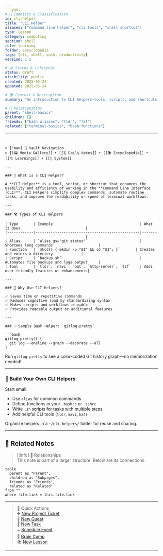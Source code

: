 ```yaml
---
```yaml
# 📄 Identity & Classification
id: cli-helper
title: "CLI Helper"
aliases: ["command line helper", "cli tools", "shell shortcut"]
type: lesson
category: computing
section: shell
role: learning
folder: encyclopedia
tags: [cli, shell, bash, productivity]
version: 1.2

# 📊 Status & Lifecycle
status: draft
visibility: public
created: 2025-05-24
updated: 2025-05-24

# 📚 Context & Description
summary: "An introduction to CLI helpers—tools, scripts, and shortcuts that improve command-line workflows."

# 🧱 Relationships
parent: "shell-basics"
children: []
friends: ["bash-aliases", "tldr", "fzf"]
related: ["terminal-basics", "bash-functions"]
```
---
```


> [!nav] 🧱 Vault Navigation  
> [[🖼 Media Gallery]] • [[🗓 Daily Notes]] • [[📚 Encyclopedia]] • [[💘 Learnings]] • [[🧠 System]]

---

### 🧰 What is a CLI Helper?

A **CLI Helper** is a tool, script, or shortcut that enhances the usability and efficiency of working in the **Command Line Interface (CLI)**. CLI Helpers simplify complex commands, automate routine tasks, and improve the readability or speed of terminal workflows.

---

### 🛠️ Types of CLI Helpers

| Type       | Example                                        | What It Does                              |
|------------|------------------------------------------------|--------------------------------------------|
| Alias      | `alias gs="git status"`                        | Shortens long commands                     |
| Function   | `mkcd() { mkdir -p "$1" && cd "$1"; }`       | Creates and enters a directory             |
| Script     | `backup.sh`                                    | Automates file backups and logs output     |
| Tool       | `tldr`, `navi`, `bat`, `http-server`, `fzf`    | Adds user-friendly features or enhancements|

---

### 🎯 Why Use CLI Helpers?

✅ Saves time on repetitive commands  
✅ Reduces cognitive load by standardizing syntax  
✅ Makes scripts and workflows reusable  
✅ Provides readable output or additional features  

---

### 💡 Sample Bash Helper: `gitlog-pretty`

```bash
gitlog-pretty() {
  git log --oneline --graph --decorate --all
}
```

Run `gitlog-pretty` to see a color-coded Git history graph—no memorization needed!

---

### 🧱 Build Your Own CLI Helpers

Start small:

- Use `alias` for common commands
- Define functions in your `.bashrc` or `.zshrc`
- Write `.sh` scripts for tasks with multiple steps
- Add helpful CLI tools (`tldr`, `navi`, `bat`)

Organize helpers in a `~/cli-helpers/` folder for reuse and sharing.

---

## 🔗 Related Notes

> [!info] 🧠 Relationships  
> This note is part of a larger structure. Below are its connections:

```dataview
table
  parent as "Parent",
  children as "Subpages",
  friends as "Friends",
  related as "Related"
from ""
where file.link = this.file.link
```

---

> 🌛 Quick Actions  
> ➕ [New Project Ticket](obsidian://new?name=Projects/New%20Project%20-%20CLI%20Helper)  
> 🌹 [New Quest](obsidian://new?name=Quests/New%20Quest%20-%20CLI%20Helper)  
> 🎯 [New Task](obsidian://new?name=Tasks/New%20Task%20-%20CLI%20Helper)  
> 🗕 [Schedule Event](obsidian://new?name=Events/New%20Event%20-%20CLI%20Helper)  
> 📝 [Brain Dump](obsidian://new?name=Notes/Brain%20Dump%20-%20CLI%20Helper)  
> 📚 [New Lesson](obsidian://new?name=Lessons/New%20Lesson%20-%20CLI%20Helper)

---
